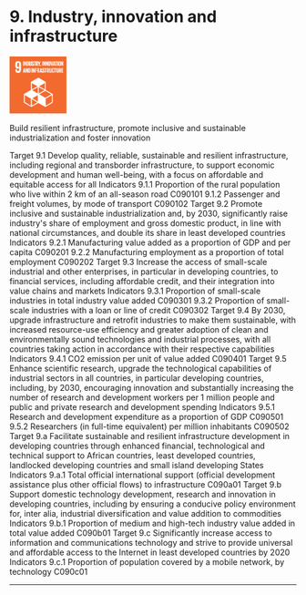 # 9. Industry, innovation and infrastructure

<img src=../images/sdg-icons/E_SDG_Icons-09.jpg width=100 >

Build resilient infrastructure, promote inclusive and sustainable industrialization and foster innovation


Target
9.1 Develop quality, reliable, sustainable and resilient infrastructure, including regional and transborder infrastructure, to support economic development and human well-being, with a focus on affordable and equitable access for all
Indicators
9.1.1 Proportion of the rural population who live within 2 km of an all-season road C090101
9.1.2 Passenger and freight volumes, by mode of transport C090102
Target
9.2 Promote inclusive and sustainable industrialization and, by 2030, significantly raise industry's share of employment and gross domestic product, in line with national circumstances, and double its share in least developed countries
Indicators
9.2.1 Manufacturing value added as a proportion of GDP and per capita C090201
9.2.2 Manufacturing employment as a proportion of total employment C090202
Target
9.3 Increase the access of small-scale industrial and other enterprises, in particular in developing countries, to financial services, including affordable credit, and their integration into value chains and markets
Indicators
9.3.1 Proportion of small-scale industries in total industry value added C090301
9.3.2 Proportion of small-scale industries with a loan or line of credit C090302
Target
9.4 By 2030, upgrade infrastructure and retrofit industries to make them sustainable, with increased resource-use efficiency and greater adoption of clean and environmentally sound technologies and industrial processes, with all countries taking action in accordance with their respective capabilities
Indicators
9.4.1 CO2 emission per unit of value added C090401
Target
9.5 Enhance scientific research, upgrade the technological capabilities of industrial sectors in all countries, in particular developing countries, including, by 2030, encouraging innovation and substantially increasing the number of research and development workers per 1 million people and public and private research and development spending
Indicators
9.5.1 Research and development expenditure as a proportion of GDP C090501
9.5.2 Researchers (in full-time equivalent) per million inhabitants C090502
Target
9.a Facilitate sustainable and resilient infrastructure development in developing countries through enhanced financial, technological and technical support to African countries, least developed countries, landlocked developing countries and small island developing States
Indicators
9.a.1 Total official international support (official development assistance plus other official flows) to infrastructure C090a01
Target
9.b Support domestic technology development, research and innovation in developing countries, including by ensuring a conducive policy environment for, inter alia, industrial diversification and value addition to commodities
Indicators
9.b.1 Proportion of medium and high-tech industry value added in total value added C090b01
Target
9.c Significantly increase access to information and communications technology and strive to provide universal and affordable access to the Internet in least developed countries by 2020
Indicators
9.c.1 Proportion of population covered by a mobile network, by technology C090c01

***

